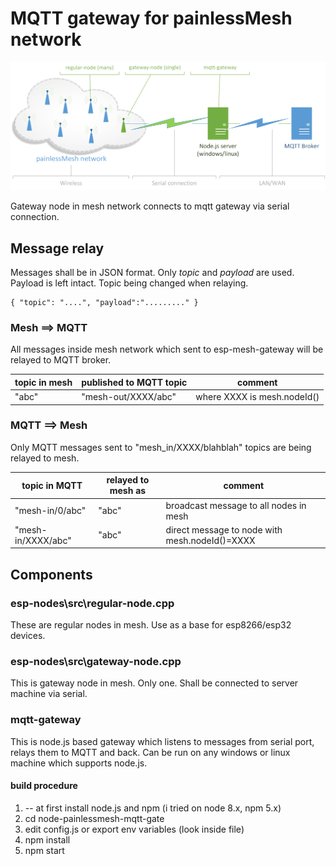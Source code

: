 # MQTT gateway for painlessMesh network

![](overview.png)

Gateway node in mesh network connects to mqtt gateway via serial connection.

## Message relay
Messages shall be in JSON format. Only *topic* and *payload* are used. Payload is left intact. Topic being changed when relaying.
```
{ "topic": "....", "payload":"........." }
```
### Mesh ==> MQTT
All messages inside mesh network which sent to esp-mesh-gateway will be relayed to MQTT broker.

| topic in mesh | published to MQTT topic   | comment |
| --------------| -------------------- | ------- |
| "abc" | "mesh-out/XXXX/abc" | where XXXX is mesh.nodeId() |


### MQTT ==> Mesh
Only MQTT messages sent to "mesh_in/XXXX/blahblah" topics are being relayed to mesh.

| topic in MQTT | relayed to mesh as | comment |
| --------------| -------------------- | ------- |
| "mesh-in/0/abc" | "abc" | broadcast message to all nodes in mesh |
| "mesh-in/XXXX/abc" | "abc" | direct message to node with mesh.nodeId()=XXXX |

## Components
### esp-nodes\src\regular-node.cpp
These are regular nodes in mesh. Use as a base for esp8266/esp32 devices.
### esp-nodes\src\gateway-node.cpp
This is gateway node in mesh. Only one. Shall be connected to server machine via serial.
### mqtt-gateway
This is node.js based gateway which listens to messages from serial port, relays them to MQTT and back. Can be run on any windows or linux machine which supports node.js.
#### build procedure 
1. -- at first install node.js and npm (i tried on node 8.x, npm 5.x)
2. cd node-painlessmesh-mqtt-gate
3. edit config.js or export env variables (look inside file)
3. npm install
4. npm start


